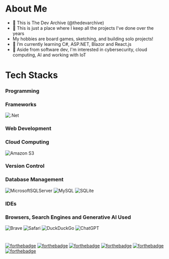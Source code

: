 # About Me
- 👋 This is The Dev Archive (@thedevarchive)
- 📁 This is just a place where I keep all the projects I've done over the years
-  My hobbies are board games, sketching, and building solo projects! 
- 🌱 I’m currently learning C#, ASP.NET, Blazor and React.js
- 👀 Aside from software dev, I'm interested in cybersecurity, cloud computing, AI and working with IoT

# Tech Stacks 

### Programming



### Frameworks

![.Net](https://img.shields.io/badge/.NET-5C2D91?style=for-the-badge&logo=.net&logoColor=white)


### Web Development

### Cloud Computing

![Amazon S3](https://img.shields.io/badge/Amazon%20S3-FF9900?style=for-the-badge&logo=amazons3&logoColor=white)

### Version Control

### Database Management

![MicrosoftSQLServer](https://img.shields.io/badge/Microsoft%20SQL%20Server-CC2927?style=for-the-badge&logo=microsoft%20sql%20server&logoColor=white)
![MySQL](https://img.shields.io/badge/mysql-4479A1.svg?style=for-the-badge&logo=mysql&logoColor=white)
![SQLite](https://img.shields.io/badge/sqlite-%2307405e.svg?style=for-the-badge&logo=sqlite&logoColor=white)

### IDEs

### Browsers, Search Engines and Generative AI Used

![Brave](https://img.shields.io/badge/Brave-FB542B?style=for-the-badge&logo=Brave&logoColor=white)
![Safari](https://img.shields.io/badge/Safari-000000?style=for-the-badge&logo=Safari&logoColor=white)
![DuckDuckGo](https://img.shields.io/badge/duckduckgo-de5833?style=for-the-badge&logo=duckduckgo&logoColor=white)
![ChatGPT](https://img.shields.io/badge/chatGPT-74aa9c?style=for-the-badge&logo=openai&logoColor=white)

#
[![forthebadge](https://forthebadge.com/images/badges/it-works-why.svg)](https://forthebadge.com)
[![forthebadge](https://forthebadge.com/images/badges/made-with-c-sharp.svg)](https://forthebadge.com) 
[![forthebadge](https://forthebadge.com/images/badges/made-with-java.svg)](https://forthebadge.com) 
[![forthebadge](https://forthebadge.com/images/badges/made-with-python.svg)](https://forthebadge.com)
[![forthebadge](https://forthebadge.com/images/badges/license-mit.svg)](https://forthebadge.com)
[![forthebadge](https://forthebadge.com/images/badges/uses-git.svg)](https://forthebadge.com)

<!---
thedevarchive/thedevarchive is a ✨ special ✨ repository because its `README.md` (this file) appears on your GitHub profile.
You can click the Preview link to take a look at your changes.
--->
